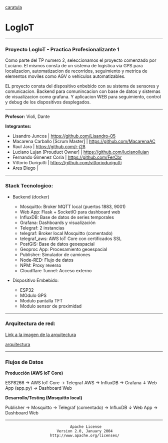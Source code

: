 [caratula](./E.Assets/caratula.png)

# LogIoT

------------

### Proyecto LogIoT - Practica Profesionalizante 1

Como parte del TP numero 2, seleccionamos el proyecto comenzado por Luciano.
El mismos consta de un sistema de logistica via GPS para localizacion, automatizacion de recorridos, seguimiento y metrica de elementos moviles como AGV o vehiculos automatizables.

EL proyecto consta del dispositivo enbebido con su sistema de sensores y comunicacion. Backend para comunincacion con base de datos y sistemas de visualizacion como grafana. Y aplicacion WEB para seguimiento, control y debug de los dispositivos desplegados.

-----------

**Profesor:** Violi, Dante

**Integrantes:**
 - Lisandro Juncos                   | https://github.com/Lisandro-05
 - Macarena Carballo [Scrum Master]  | https://github.com/MacarenaAC
 - Raul Jara                         | https://github.com/r-j28
 - Luciano Lujan [Prouduct Owner]    | https://github.com/lucianoilujan
 - Fernando Gimenez Coria            | https://github.com/FerCbr
 - Vittorio Durigutti                | https://github.com/vittoriodurigutti
 - Ares	Diego                        | 

-----------

### Stack Tecnologico:

- Backend (docker)
    - Mosquitto: Broker MQTT local (puertos 1883, 9001)
    - Web App: Flask + SocketIO para dashboard web
    - InfluxDB: Base de datos de series temporales
    - Grafana: Dashboards y visualización
    - Telegraf: 2 instancias
    - telegraf: Broker local Mosquitto (comentado)
    - telegraf_aws: AWS IoT Core con certificados SSL
    - PostGIS: Base de datos geoespacial
    - Geoproc App: Procesamiento geoespacial
    - Publisher: Simulador de camiones
    - Node-RED: Flujo de datos
    - NPM: Proxy reverso
    - Cloudflare Tunnel: Acceso externo

- Dispositivo Embebido:
    - ESP32
    - MOdulo GPS
    - Modulo pantalla TFT
    - Modulo sensor de proximidad

-----------

### Arquitectura de red:

[Link a la imagen de la arquitectura](https://app.mockflow.com/view/Me4316fdf3900cd8de0bcddee3768765f1758825242472)

[arquitectura](./E.Assets/arquitectura.png)

-----------

### Flujos de Datos

**Producción (AWS IoT Core)**

ESP8266 → AWS IoT Core → Telegraf AWS → InfluxDB → Grafana
                    ↓
                Web App (app.py) → Dashboard Web

**Desarrollo/Testing (Mosquitto local)**

Publisher → Mosquitto → Telegraf (comentado) → InfluxDB
                    ↓
                Web App → Dashboard Web

-----------


                                 Apache License
                           Version 2.0, January 2004
                        http://www.apache.org/licenses/
